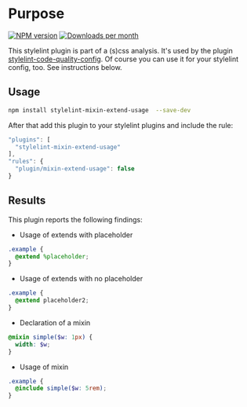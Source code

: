 # Purpose
[![NPM version](https://img.shields.io/npm/v/stylelint-mixin-extend-usage.svg)](https://www.npmjs.com/package/stylelint-mixin-extend-usage)
[![Downloads per month](https://img.shields.io/npm/dm/stylelint-mixin-extend-usage.svg)](http://npmcharts.com/compare/stylelint-mixin-extend-usage)

This stylelint plugin is part of a (s)css analysis. It's used by the plugin [stylelint-code-quality-config](https://www.npmjs.com/package/stylelint-code-quality-config).
Of course you can use it for your stylelint config, too. See instructions below.

## Usage

```bash
npm install stylelint-mixin-extend-usage  --save-dev
```

After that add this plugin to your stylelint plugins and include the rule:

```javascript
"plugins": [
  "stylelint-mixin-extend-usage"
],
"rules": {
  "plugin/mixin-extend-usage": false
}
```

## Results

This plugin reports the following findings:

* Usage of extends with placeholder
```scss
.example {
  @extend %placeholder;
}
```

* Usage of extends with no placeholder
```scss
.example {
  @extend placeholder2;
}
```
* Declaration of a mixin
```scss
@mixin simple($w: 1px) {
  width: $w;
}
```
* Usage of mixin
```scss
.example {
  @include simple($w: 5rem);
}
```

